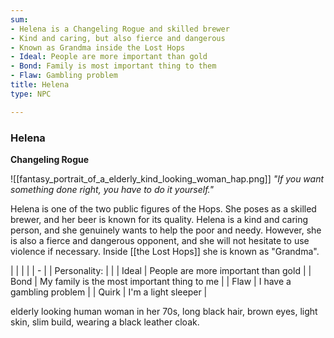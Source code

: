 ```yaml
---
sum:
- Helena is a Changeling Rogue and skilled brewer
- Kind and caring, but also fierce and dangerous
- Known as Grandma inside the Lost Hops
- Ideal: People are more important than gold
- Bond: Family is most important thing to them
- Flaw: Gambling problem
title: Helena
type: NPC

---
```



### Helena

**Changeling Rogue**

![[fantasy_portrait_of_a_elderly_kind_looking_woman_hap.png]]
_"If you want something done right, you have to do it yourself."_

Helena is one of the two public figures of the Hops. She poses as a skilled brewer, and her beer is known for its quality. Helena is a kind and caring person, and she genuinely wants to help the poor and needy. However, she is also a fierce and dangerous opponent, and she will not hesitate to use violence if necessary. Inside [[the Lost Hops]] she is known as "Grandma".

|              |                                             |
|  | - |
| Personality: |                                             |
| Ideal        | People are more important than gold         |
| Bond         | My family is the most important thing to me |
| Flaw         | I have a gambling problem                   |
| Quirk        | I'm a light sleeper                         |

elderly looking human woman in her 70s, long black hair, brown eyes, light skin, slim build, wearing a black leather cloak.